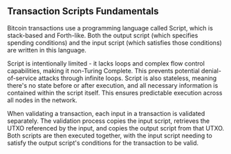 ## Transaction Scripts Fundamentals

Bitcoin transactions use a programming language called Script, which is stack-based and Forth-like. Both the output script (which specifies spending conditions) and the input script (which satisfies those conditions) are written in this language.

Script is intentionally limited - it lacks loops and complex flow control capabilities, making it non-Turing Complete. This prevents potential denial-of-service attacks through infinite loops. Script is also stateless, meaning there's no state before or after execution, and all necessary information is contained within the script itself. This ensures predictable execution across all nodes in the network.

When validating a transaction, each input in a transaction is validated separately. The validation process copies the input script, retrieves the UTXO referenced by the input, and copies the output script from that UTXO. Both scripts are then executed together, with the input script needing to satisfy the output script's conditions for the transaction to be valid.